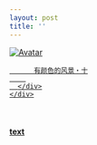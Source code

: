 ```yaml
---
layout: post
title: ''
---
```


<p class="imglist">

<div class="image-container">
  <a href="https://pic.imgdb.cn/item/5e880bda504f4bcb04713ea1.jpg"  data-fancybox="images">
    <img src="https://pic.imgdb.cn/item/5e880c05504f4bcb047165d6.jpg" alt="Avatar" class="image" />
    <div class="overlay">
      <div class="text">
        
          有颜色的风景・十
        
      </div>
    </div>
  </a>
</div>







<a href="https://pic.imgdb.cn/item/5e880bda504f4bcb04713ea3.jpg" data-fancybox="images"><img src="" /></a>
<a href="https://pic.imgdb.cn/item/5e880bda504f4bcb04713ea7.jpg" data-fancybox="images"><img src="" /></a>
<a href="https://pic.imgdb.cn/item/5e880bda504f4bcb04713ea9.jpg" data-fancybox="images"><img src="" /></a>
<a href="https://pic.imgdb.cn/item/5e880bda504f4bcb04713eb9.jpg" data-fancybox="images"><img src="" /></a>
<a href="https://pic.imgdb.cn/item/5e880bda504f4bcb04713ec1.jpg" data-fancybox="images"><img src="" /></a>
<a href="https://pic.imgdb.cn/item/5e880bda504f4bcb04713ec5.jpg" data-fancybox="images"><img src="" /></a>
<a href="https://pic.imgdb.cn/item/5e880bda504f4bcb04713ec7.jpg" data-fancybox="images"><img src="" /></a>
<a href="https://pic.imgdb.cn/item/5e880bda504f4bcb04713ecd.jpg" data-fancybox="images"><img src="" /></a>
<a href="https://pic.imgdb.cn/item/5e880bda504f4bcb04713ed3.jpg" data-fancybox="images"><img src="" /></a>
<a href="https://pic.imgdb.cn/item/5e880bda504f4bcb04713ed7.jpg" data-fancybox="images"><img src="" /></a>
<a href="https://pic.imgdb.cn/item/5e880bda504f4bcb04713edb.jpg" data-fancybox="images"><img src="" /></a>
<a href="https://pic.imgdb.cn/item/5e880bda504f4bcb04713ede.jpg" data-fancybox="images"><img src="" /></a>
<a href="https://pic.imgdb.cn/item/5e880bda504f4bcb04713ee2.jpg" data-fancybox="images"><img src="" /></a>
<a href="https://pic.imgdb.cn/item/5e880bda504f4bcb04713ee6.jpg" data-fancybox="images"><img src="" /></a>
<a href="https://pic.imgdb.cn/item/5e880bda504f4bcb04713eeb.jpg" data-fancybox="images"><img src="" /></a>
<a href="https://pic.imgdb.cn/item/5e880bda504f4bcb04713ef3.jpg" data-fancybox="images"><img src="" /></a>
<a href="https://pic.imgdb.cn/item/5e880bda504f4bcb04713ef7.jpg" data-fancybox="images"><img src="" /></a>
<a href="https://pic.imgdb.cn/item/5e880bda504f4bcb04713eff.jpg" data-fancybox="images"><img src="" /></a>
<a href="https://pic.imgdb.cn/item/5e880bda504f4bcb04713f04.jpg" data-fancybox="images"><img src="" /></a>
<a href="https://pic.imgdb.cn/item/5e880c04504f4bcb04716538.jpg" data-fancybox="images"><img src="" /></a>
<a href="https://pic.imgdb.cn/item/5e880c04504f4bcb0471653b.jpg" data-fancybox="images"><img src="" /></a>
<a href="https://pic.imgdb.cn/item/5e880c05504f4bcb04716577.jpg" data-fancybox="images"><img src="" /></a>
<a href="https://pic.imgdb.cn/item/5e880c05504f4bcb0471657a.jpg" data-fancybox="images"><img src="" /></a>
<a href="https://pic.imgdb.cn/item/5e880c05504f4bcb0471657d.jpg" data-fancybox="images"><img src="" /></a>
<a href="https://pic.imgdb.cn/item/5e880c05504f4bcb04716580.jpg" data-fancybox="images"><img src="" /></a>
<a href="https://pic.imgdb.cn/item/5e880c05504f4bcb0471658a.jpg" data-fancybox="images"><img src="" /></a>
<a href="https://pic.imgdb.cn/item/5e880c05504f4bcb0471658f.jpg" data-fancybox="images"><img src="" /></a>
<a href="https://pic.imgdb.cn/item/5e880c05504f4bcb0471659a.jpg" data-fancybox="images"><img src="" /></a>
<a href="https://pic.imgdb.cn/item/5e880c05504f4bcb0471659e.jpg" data-fancybox="images"><img src="" /></a>
<a href="https://pic.imgdb.cn/item/5e880c05504f4bcb047165a6.jpg" data-fancybox="images"><img src="" /></a>
<a href="https://pic.imgdb.cn/item/5e880c05504f4bcb047165aa.jpg" data-fancybox="images"><img src="" /></a>
<a href="https://pic.imgdb.cn/item/5e880c05504f4bcb047165af.jpg" data-fancybox="images"><img src="" /></a>
<a href="https://pic.imgdb.cn/item/5e880c05504f4bcb047165b4.jpg" data-fancybox="images"><img src="" /></a>
<a href="https://pic.imgdb.cn/item/5e880c05504f4bcb047165bc.jpg" data-fancybox="images"><img src="" /></a>
<a href="https://pic.imgdb.cn/item/5e880c05504f4bcb047165c8.jpg" data-fancybox="images"><img src="" /></a>
<a href="https://pic.imgdb.cn/item/5e880c05504f4bcb047165cc.jpg" data-fancybox="images"><img src="" /></a>
<a href="https://pic.imgdb.cn/item/5e880c05504f4bcb047165d6.jpg" data-fancybox="images"><img src="" /></a>
<a href="https://pic.imgdb.cn/item/5e880c05504f4bcb047165d8.jpg" data-fancybox="images"><img src="" /></a>
<a href="https://pic.imgdb.cn/item/5e880c05504f4bcb047165e2.jpg" data-fancybox="images"><img src="" /></a>
<a href="https://pic.imgdb.cn/item/5e880c05504f4bcb047165ec.jpg" data-fancybox="images"><img src="" /></a>
<a href="https://pic.imgdb.cn/item/5e880c05504f4bcb047165f2.jpg" data-fancybox="images"><img src="" /></a>
<a href="https://pic.imgdb.cn/item/5e880c05504f4bcb047165fb.jpg" data-fancybox="images"><img src="" /></a>
<a href="https://pic.imgdb.cn/item/5e880c05504f4bcb04716604.jpg" data-fancybox="images"><img src="" /></a>
<a href="https://pic.imgdb.cn/item/5e880c05504f4bcb04716607.jpg" data-fancybox="images"><img src="" /></a>
<a href="https://pic.imgdb.cn/item/5e880c05504f4bcb04716613.jpg" data-fancybox="images"><img src="" /></a>
<a href="https://pic.imgdb.cn/item/5e880c05504f4bcb0471661c.jpg" data-fancybox="images"><img src="" /></a>
<a href="https://pic.imgdb.cn/item/5e880c05504f4bcb04716621.jpg" data-fancybox="images"><img src="" /></a>
<a href="https://pic.imgdb.cn/item/5e880c05504f4bcb04716629.jpg" data-fancybox="images"><img src="" /></a>
<a href="https://pic.imgdb.cn/item/5e880c05504f4bcb04716630.jpg" data-fancybox="images"><img src="" /></a>
<a href="https://pic.imgdb.cn/item/5e880c05504f4bcb0471663c.jpg" data-fancybox="images"><img src="" /></a>
<a href="https://pic.imgdb.cn/item/5e880c05504f4bcb04716647.jpg" data-fancybox="images"><img src="" /></a>
<a href="https://pic.imgdb.cn/item/5e880c05504f4bcb04716653.jpg" data-fancybox="images"><img src="" /></a>


</p>


#### [text](/works/0021a.html)